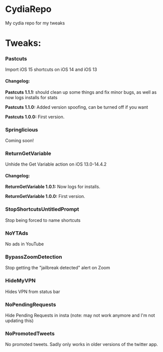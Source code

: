 # CydiaRepo
My cydia repo for my tweaks

# Tweaks:

### Pastcuts

Import iOS 15 shortcuts on iOS 14 and iOS 13

#### Changelog:

**Pastcuts 1.1.1:** should clean up some things and fix minor bugs, as well as now logs installs for stats

**Pastcuts 1.1.0:** Added version spoofing, can be turned off if you want

**Pastcuts 1.0.0:** First version.

### Springlicious

Coming soon!

### ReturnGetVariable

Unhide the Get Variable action on iOS 13.0-14.4.2

#### Changelog:

**ReturnGetVariable 1.0.1:** Now logs for installs.

**ReturnGetVariable 1.0.0:** First version.

### StopShortcutsUntitledPrompt

Stop being forced to name shortcuts

### NoYTAds

No ads in YouTube

### BypassZoomDetection

Stop getting the "jailbreak detected" alert on Zoom

### HideMyVPN

Hides VPN from status bar

### NoPendingRequests

Hide Pending Requests in insta (note: may not work anymore and I'm not updating this)

### NoPromotedTweets

No promoted tweets. Sadly only works in older versions of the twitter app.